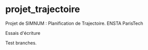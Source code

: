projet_trajectoire
==================

Projet de SIMNUM : Planification de Trajectoire. ENSTA ParisTech

Essais d'écriture


Test branches. 
